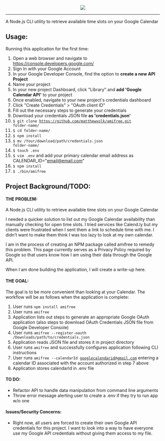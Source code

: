 <!-- ![amifree](https://i.imgur.com/d5KjzJb.png "amifree") -->
<div style="text-align:center"><img src ="https://i.imgur.com/jz50uYK.gif" /></div>

---
A Node.js CLI utility to retrieve available time slots on your Google Calendar

## Usage:
Running this application for the first time:

1. Open a web browser and navigate to https://console.developers.google.com/
2. Sign In with your Google Account
3. In your Google Developer Console, find the option to **create a new API Project**
4. Name your project
5. In your new project Dashboard, click "Library" and **add 'Google Calendar API'** to your project
6. Once enabled, navigate to your new project's credentials dashboard
7. Click "Create Credentials" > "OAuth client ID"
8. Fill out the necessary steps to generate your credentials
9. Download your credentials JSON file **as 'credentials.json'**
10. <code>$ git clone https://github.com/matthewvolk/amifree.git folder-name/</code>
11. <code>$ cd folder-name/</code>
12. <code>$ npm install</code>
13. <code>$ mv /Your/download/path/credentials.json folder-name/</code>
14. <code>$ touch .env</code>
15. <code>$ vim .env</code> and add your primary calendar email address as CALENDAR_ID="email@email.com"
16. <code>$ npm install</code>
17. <code>$ ./bin/amifree</code>

## Project Background/TODO:
#### THE PROBLEM:
A Node.js CLI utility to retrieve available time slots on your Google Calendar

I needed a quicker solution to list out my Google Calendar availability than manually checking for open time slots. I tried services like Calend.ly but my clients were frustrated when I sent them a link to schedule time with me. I didn’t want to make them think I was too lazy to look at my own calendar.

I am in the process of creating an NPM package called amifree to remedy this problem. This page currently serves as a Privacy Policy required by Google so that users know how I am using their data through the Google API.

When I am done building the application, I will create a write-up here.

#### THE GOAL: 
The goal is to be more convenient than looking at your Calendar. The workflow will be as follows when the application is complete:
1. User runs <code>npm install amifree</code>
2. User runs <code>amifree</code>
3. Application lists out steps to generate an appropriate Google OAuth application (also steps to download OAuth Credentials JSON file from Google Developer Console)
5. User runs <code>amifree --register-oauth /Downloads/path/to/credentials.json</code>
6. Application reads JSON file and stores it in project directory
7. User runs <code>amifree</code> and successfully configures application following CLI instructions
8. User runs <code>amifree --calendarId googlecalendarid@gmail.com</code> entering a calendar ID associated with the account authorized in step 7 above
9. Application stores calendarId in .env file

#### TO DO:
* Refactor API to handle data manipulation from command line arguments
* Throw error message alerting user to create a .env if they try to run app w/o one

#### Issues/Security Concerns:
* Right now, all users are forced to create their own Google API credentials for this project. I want to look into a way to have everyone use my Google API credentials without giving them access to my file.

